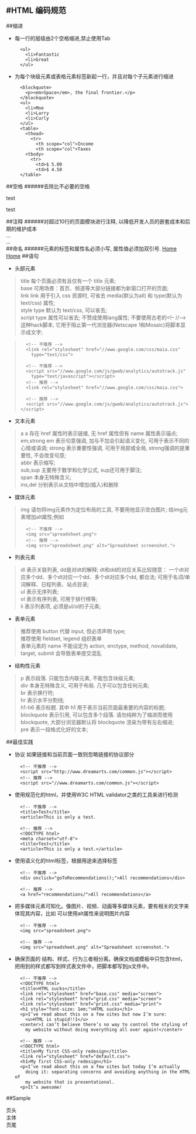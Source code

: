 #HTML 编码规范  
----
##缩进
- 每一行的层级由2个空格缩进,禁止使用Tab

		<ul>
		  <li>Fantastic
		  <li>Great
		</ul>

- 为每个块级元素或表格元素标签新起一行，并且对每个子元素进行缩进

		<blockquote>
		  <p><em>Space</em>, the final frontier.</p>
		</blockquote>
		<ul>
		  <li>Moe
		  <li>Larry
		  <li>Curly
		</ul>
		<table>
		  <thead>
		    <tr>
		      <th scope="col">Income
		      <th scope="col">Taxes
		  <tbody>
		    <tr>
		      <td>$ 5.00
		      <td>$ 4.50
		</table>

##空格
######去除比不必要的空格
	<!-- 不推荐 -->
	<p>test                  </p>
	<!-- 推荐 -->
	<p>test</p>
##注释
######对超过10行的页面模块进行注释, 以降低开发人员的嵌套成本和后期的维护成本
	<div id="sample">
	    ...
	</div> <!-- #sample END -->
	<div class="sample">
	    ...
	</div> <!-- .sample END -->
##命名
######元素的标签和属性名必须小写, 属性值必须加双引号.
	<!-- 不推荐 -->
	<A HREF='/'>Home</A>
	<!-- 推荐 -->
	<a href="/">Home</a>
##语句
- 头部元素
>title 每个页面必须有且仅有一个 title 元素;   
>base 可用场景：首页、频道等大部分链接都为新窗口打开的页面;   
>link link 用于引入 css 资源时, 可省去 media(默认为all) 和 type(默认为text/css) 属性;   
>style type 默认为 text/css, 可以省去;   
>script type 属性可以省去; 不赞成使用lang属性; 不要使用古老的<!– //–>这种hack脚本, 它用于阻止第一代浏览器(Netscape 1和Mosaic)将脚本显示成文字;

>		<!-- 不推荐 -->
>		<link rel="stylesheet" href="//www.google.com/css/maia.css"
>		  type="text/css">
>		
>		<!-- 不推荐 -->
>		<script src="//www.google.com/js/gweb/analytics/autotrack.js"
>		  type="text/javascript"></script>
>		<!-- 推荐 -->
>		<link rel="stylesheet" href="//www.google.com/css/maia.css">
>		
>		<!-- 推荐 -->
>		<script src="//www.google.com/js/gweb/analytics/autotrack.js"></script>

- 文本元素

>a a 存在 href 属性时表示链接, 无 href 属性但有 name 属性表示锚点;   
>em,strong em 表示句意强调, 加与不加会引起语义变化, 可用于表示不同的心情或语调; strong 表示重要性强调, 可用于局部或全局, strong强调的是重要性, 不会改变句意;   
>abbr 表示缩写;  
>sub,sup 主要用于数学和化学公式, sup还可用于脚注;   
>span 本身无特殊含义;   
>ins,del 分别表示从文档中增加(插入)和删除   


- 媒体元素

>img 请勿将img元素作为定位布局的工具, 不要用他显示空白图片; 给img元素增加alt属性;例如
>
>		<!-- 不推荐 -->
>		<img src="spreadsheet.png">
>		<!-- 推荐 -->
>		<img src="spreadsheet.png" alt="Spreadsheet screenshot.">

- 列表元素

>dl 表示关联列表, dd是对dt的解释; dt和dd的对应关系比较随意： 一个dt对应多个dd、多个dt对应一个dd、多个dt对应多个dd, 都合法; 可用于名词/单词解释、日程列表、站点目录;   
>ul 表示无序列表;   
>ol 表示有序列表, 可用于排行榜等;   
>li 表示列表项, 必须是ul/ol的子元素;   

- 表单元素

>推荐使用 button 代替 input, 但必须声明 type;   
>推荐使用 fieldset, legend 组织表单   
>表单元素的 name 不能设定为 action, enctype, method, novalidate, target, submit 会导致表单提交混乱   

- 结构性元素
>p 表示段落. 只能包含内联元素, 不能包含块级元素;  
>div 本身无特殊含义, 可用于布局. 几乎可以包含任何元素;   
>br 表示换行符;   
>hr 表示水平分割线;   
>h1-h6 表示标题. 其中 h1 用于表示当前页面最重要的内容的标题;   
>blockquote 表示引用, 可以包含多个段落. 请勿纯粹为了缩进而使用 blockquote, 大部分浏览器默认将 blockquote 渲染为带有左右缩进;   
>pre 表示一段格式化好的文本;
   
##最佳实践
- 协议 如果链接和当前页面一致则忽略链接的协议部分

		<!-- 不推荐 -->
		<script src="http://www.dreamarts.com/common.js"></script>
		<!-- 推荐 -->
		<script src="//www.dreamarts.com/common.js"></script>

- 使用规范化的html，并使用W3C HTML validator之类的工具来进行检测

		<!-- 不推荐 -->
		<title>Test</title>
		<article>This is only a test.
		 
		<!-- 推荐 -->
		<!DOCTYPE html>
		<meta charset="utf-8">
		<title>Test</title>
		<article>This is only a test.</article>

- 使用语义化的html标签，根据用途来选择标签

		<!-- 不推荐 -->
		<div onclick="goToRecommendations();">All recommendations</div>
		 
		<!-- 推荐 -->
		<a href="recommendations/">All recommendations</a>

- 把多媒体元素可知化。像图片、视频、动画等多媒体元素，要有相关的文字来体现其内容，比如<img> 可以使用alt属性来说明图片内容

		<!-- 不推荐 -->
		<img src="spreadsheet.png">
		 
		<!-- 推荐 -->
		<img src="spreadsheet.png" alt="Spreadsheet screenshot.">

- 确保页面的 结构、样式、行为三者相分离。确保文档或模板中只包含html，把用到的样式都写到样式表文件中，把脚本都写到js文件中。

		<!-- 不推荐 -->
		<!DOCTYPE html>
		<title>HTML sucks</title>
		<link rel="stylesheet" href="base.css" media="screen">
		<link rel="stylesheet" href="grid.css" media="screen">
		<link rel="stylesheet" href="print.css" media="print">
		<h1 style="font-size: 1em;">HTML sucks</h1>
		<p>I’ve read about this on a few sites but now I’m sure:
		  <u>HTML is stupid!!1</u>
		<center>I can’t believe there’s no way to control the styling of
		  my website without doing everything all over again!</center>
		 
		<!-- 推荐 -->
		<!DOCTYPE html>
		<title>My first CSS-only redesign</title>
		<link rel="stylesheet" href="default.css">
		<h1>My first CSS-only redesign</h1>
		<p>I’ve read about this on a few sites but today I’m actually
		  doing it: separating concerns and avoiding anything in the HTML of
		  my website that is presentational.
		<p>It’s awesome!

##Sample
	<!doctype html>
	<html>
	    <head>
	        <meta charset="utf-8" />
	        <title>Sample page</title>
	        <link rel="stylesheet" href="css_example_url" />
	    </head>
	    <body>
	        <div id="page">
	            <div id="header">
	                页头
	            </div>
	            <div id="content">
	                主体
	            </div>
	            <div id="footer">
	                页尾
	            </div>
	        </div>
	        <script src="js_example_url"></script>
	        <script>
	        // 你的代码
	        </script>
	    </body>
	</html> 
